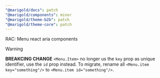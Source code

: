 ```yaml
---
"@marigold/docs": patch
"@marigold/components": minor
"@marigold/theme-b2b": patch
"@marigold/theme-core": patch
---
```


RAC: Menu react aria components

> [!WARNING]
> **BREAKCING CHANGE** `<Menu.Item>` no longer us the `key` prop as unique identifier, use the `id` prop instead. To migrate, rename all `<Menu.item key="something"/>` to `<Menu.item id="something"/>`.
